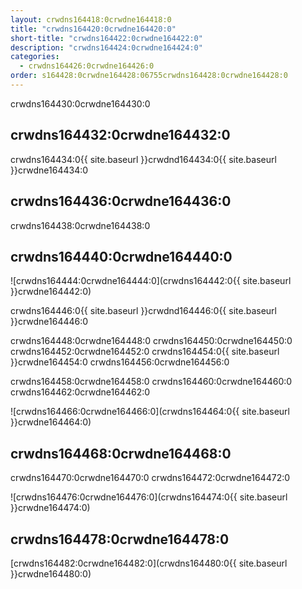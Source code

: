 ```yaml
---
layout: crwdns164418:0crwdne164418:0
title: "crwdns164420:0crwdne164420:0"
short-title: "crwdns164422:0crwdne164422:0"
description: "crwdns164424:0crwdne164424:0"
categories:
  - crwdns164426:0crwdne164426:0
order: s164428:0crwdne164428:06755crwdns164428:0crwdne164428:0
---
```


crwdns164430:0crwdne164430:0

## crwdns164432:0crwdne164432:0

crwdns164434:0{{ site.baseurl }}crwdnd164434:0{{ site.baseurl }}crwdne164434:0

## crwdns164436:0crwdne164436:0

crwdns164438:0crwdne164438:0

## crwdns164440:0crwdne164440:0

![crwdns164444:0crwdne164444:0](crwdns164442:0{{ site.baseurl }}crwdne164442:0)

crwdns164446:0{{ site.baseurl }}crwdnd164446:0{{ site.baseurl }}crwdne164446:0

crwdns164448:0crwdne164448:0 crwdns164450:0crwdne164450:0 crwdns164452:0crwdne164452:0 crwdns164454:0{{ site.baseurl }}crwdne164454:0 crwdns164456:0crwdne164456:0

crwdns164458:0crwdne164458:0 crwdns164460:0crwdne164460:0 crwdns164462:0crwdne164462:0

![crwdns164466:0crwdne164466:0](crwdns164464:0{{ site.baseurl }}crwdne164464:0)

## crwdns164468:0crwdne164468:0

crwdns164470:0crwdne164470:0 crwdns164472:0crwdne164472:0

![crwdns164476:0crwdne164476:0](crwdns164474:0{{ site.baseurl }}crwdne164474:0)

## crwdns164478:0crwdne164478:0

[crwdns164482:0crwdne164482:0](crwdns164480:0{{ site.baseurl }}crwdne164480:0)